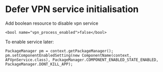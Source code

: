 # Defer VPN service initialisation

Add boolean resource to disable vpn service

```
<bool name="vpn_process_enabled">false</bool>
```

To enable service later:

```
PackageManager pm = context.getPackageManager();
pm.setComponentEnabledSetting(new ComponentName(context, AFVpnService.class), PackageManager.COMPONENT_ENABLED_STATE_ENABLED, PackageManager.DONT_KILL_APP);
```

